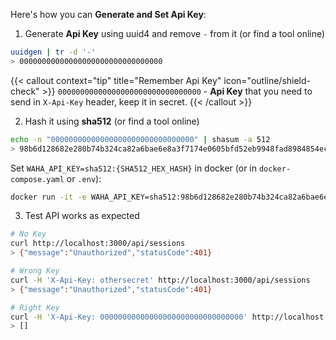 Here's how you can **Generate and Set Api Key**:

1. Generate **Api Key** using uuid4 and remove `-` from it (or find a tool online)
```bash
uuidgen | tr -d '-'
> 00000000000000000000000000000000
```

{{< callout context="tip" title="Remember Api Key" icon="outline/shield-check" >}}
`00000000000000000000000000000000` - **Api Key** that you need to send in `X-Api-Key` header, keep it in secret.
{{< /callout >}}

2. Hash it using **sha512** (or find a tool online)
```bash
echo -n "00000000000000000000000000000000" | shasum -a 512
> 98b6d128682e280b74b324ca82a6bae6e8a3f7174e0605bfd52eb9948fad8984854ec08f7652f32055c4a9f12b69add4850481d9503a7f2225501671d6124648  -
```

Set 
`WAHA_API_KEY=sha512:{SHA512_HEX_HASH}` in docker (or in `docker-compose.yaml` or `.env`):

```bash
docker run -it -e WAHA_API_KEY=sha512:98b6d128682e280b74b324ca82a6bae6e8a3f7174e0605bfd52eb9948fad8984854ec08f7652f32055c4a9f12b69add4850481d9503a7f2225501671d6124648 devlikeapro/waha-plus
```

3. Test API works as expected
```bash
# No Key
curl http://localhost:3000/api/sessions
> {"message":"Unauthorized","statusCode":401}

# Wrong Key
curl -H 'X-Api-Key: othersecret' http://localhost:3000/api/sessions
> {"message":"Unauthorized","statusCode":401}

# Right Key
curl -H 'X-Api-Key: 00000000000000000000000000000000' http://localhost:3000/api/sessions
> []
```
